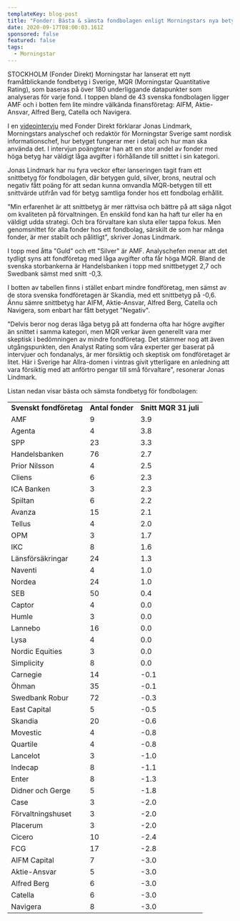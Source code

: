 ```yaml
---
templateKey: blog-post
title: "Fonder: Bästa & sämsta fondbolagen enligt Morningstars nya betyg"
date: 2020-09-17T08:00:03.161Z
sponsored: false
featured: false
tags:
  - Morningstar
---
```

<!--StartFragment-->

STOCKHOLM (Fonder Direkt) Morningstar har lanserat ett nytt framåtblickande fondbetyg i Sverige, MQR (Morningstar Quantitative Rating), som baseras på över 180 underliggande datapunkter som analyseras för varje fond. I toppen bland de 43 svenska fondbolagen ligger AMF och i botten fem lite mindre välkända finansföretag: AIFM, Aktie-Ansvar, Alfred Berg, Catella och Navigera.

I en [videointervju](https://youtu.be/oCot-Vlp_rQ) med Fonder Direkt förklarar Jonas Lindmark, Morningstars analyschef och redaktör för Morningstar Sverige samt nordisk informationschef, hur betyget fungerar mer i detalj och hur man ska använda det. I intervjun poängterar han att en stor andel av fonder med höga betyg har väldigt låga avgifter i förhållande till snittet i sin kategori.

Jonas Lindmark har nu fyra veckor efter lanseringen tagit fram ett snittbetyg för fondbolagen, där betygen guld, silver, brons, neutral och negativ fått poäng för att sedan kunna omvandla MQR-betygen till ett snittvärde utifrån vad för betyg samtliga fonder hos ett fondbolag erhållit.

"Min erfarenhet är att snittbetyg är mer rättvisa och bättre på att säga något om kvaliteten på förvaltningen. En enskild fond kan ha haft tur eller ha en väldigt udda strategi. Och bra förvaltare kan sluta eller tappa fokus. Men genomsnittet för alla fonder hos ett fondbolag, särskilt de som har många fonder, är mer stabilt och pålitligt", skriver Jonas Lindmark.

I topp med åtta "Guld" och ett "Silver" är AMF. Analyschefen menar att det tydligt syns att fondföretag med låga avgifter ofta får höga MQR. Bland de svenska storbankerna är Handelsbanken i topp med snittbetyget 2,7 och Swedbank sämst med snitt -0,3.

I botten av tabellen finns i stället enbart mindre fondföretag, men sämst av de stora svenska fondföretagen är Skandia, med ett snittbetyg på -0,6. Ännu sämre snittbetyg har AIFM, Aktie-Ansvar, Alfred Berg, Catella och Navigera, som enbart har fått betyget "Negativ".

"Delvis beror nog deras låga betyg på att fonderna ofta har högre avgifter än snittet i samma kategori, men MQR verkar även generellt vara mer skeptisk i bedömningen av mindre fondföretag. Det stämmer nog att även utgångspunkten, den Analyst Rating som våra experter ger baserat på intervjuer och fondanalys, är mer försiktig och skeptisk om fondföretaget är litet. Här i Sverige har Allra-domen i vintras givit ytterligare en anledning att vara försiktig med att anförtro pengar till små förvaltare", resonerar Jonas Lindmark.

Listan nedan visar bästa och sämsta fondbetyg för fondbolagen:

|                         |                  |                       |
| ----------------------- | ---------------- | --------------------- |
| **Svenskt fondföretag** | **Antal fonder** | **Snitt MQR 31 juli** |
| AMF                     | 9                | 3.9                   |
| Agenta                  | 4                | 3.8                   |
| SPP                     | 23               | 3.3                   |
| Handelsbanken           | 76               | 2.7                   |
| Prior Nilsson           | 4                | 2.5                   |
| Cliens                  | 6                | 2.3                   |
| ICA Banken              | 3                | 2.3                   |
| Spiltan                 | 6                | 2.2                   |
| Avanza                  | 15               | 2.1                   |
| Tellus                  | 4                | 2.0                   |
| OPM                     | 3                | 1.7                   |
| IKC                     | 8                | 1.6                   |
| Länsförsäkringar        | 24               | 1.3                   |
| Naventi                 | 4                | 1.0                   |
| Nordea                  | 24               | 1.0                   |
| SEB                     | 50               | 0.4                   |
| Captor                  | 4                | 0.0                   |
| Humle                   | 3                | 0.0                   |
| Lannebo                 | 16               | 0.0                   |
| Lysa                    | 4                | 0.0                   |
| Nordic Equities         | 3                | 0.0                   |
| Simplicity              | 8                | 0.0                   |
| Carnegie                | 14               | \-0.1                 |
| Öhman                   | 35               | \-0.1                 |
| Swedbank Robur          | 72               | \-0.3                 |
| East Capital            | 5                | \-0.5                 |
| Skandia                 | 20               | \-0.6                 |
| Movestic                | 4                | \-0.8                 |
| Quartile                | 4                | \-0.8                 |
| Lancelot                | 3                | \-1.0                 |
| Indecap                 | 8                | \-1.1                 |
| Enter                   | 8                | \-1.3                 |
| Didner och Gerge        | 5                | \-1.8                 |
| Case                    | 3                | \-2.0                 |
| Förvaltningshuset       | 3                | \-2.0                 |
| Placerum                | 3                | \-2.0                 |
| Cicero                  | 10               | \-2.4                 |
| FCG                     | 17               | \-2.8                 |
| AIFM Capital            | 7                | \-3.0                 |
| Aktie-Ansvar            | 5                | \-3.0                 |
| Alfred Berg             | 6                | \-3.0                 |
| Catella                 | 6                | \-3.0                 |
| Navigera                | 8                | \-3.0                 |



<!--EndFragment-->